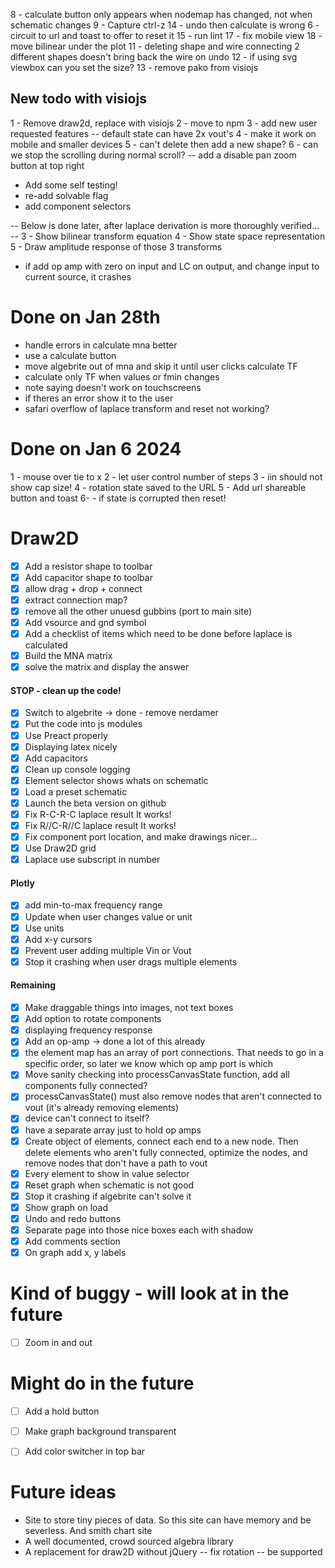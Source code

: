 8 - calculate button only appears when nodemap has changed, not when schematic changes
9 - Capture ctrl-z
14 - undo then calculate is wrong
6 - circuit to url and toast to offer to reset it
15 - run lint
17 - fix mobile view
18 - move bilinear under the plot
11 - deleting shape and wire connecting 2 different shapes doesn't bring back the wire on undo
12 - if using svg viewbox can you set the size?
13 - remove pako from visiojs

## New todo with visiojs
1 - Remove draw2d, replace with visiojs
2 - move to npm
3 - add new user requested features
-- default state can have 2x vout's
4 - make it work on mobile and smaller devices
5 - can't delete then add a new shape?
6 - can we stop the scrolling during normal scroll?
-- add a disable pan zoom button at top right

- Add some self testing!
- re-add solvable flag
- add component selectors



-- Below is done later, after laplace derivation is more thoroughly verified... --
3 - Show bilinear transform equation
4 - Show state space representation
5 - Draw amplitude response of those 3 transforms
- if add op amp with zero on input and LC on output, and change input to current source, it crashes

# Done on Jan 28th
- handle errors in calculate mna better
- use a calculate button
- move algebrite out of mna and skip it until user clicks calculate TF
- calculate only TF when values or fmin changes
- note saying doesn't work on touchscreens
- if theres an error show it to the user
- safari overflow of laplace transform and reset not working?




# Done on Jan 6 2024
1 - mouse over tie to x
2 - let user control number of steps
3 - iin should not show cap size!
4 - rotation state saved to the URL
5 - Add url shareable button and toast
6- - if state is corrupted then reset!
# Draw2D
- [x] Add a resistor shape to toolbar
- [x] Add capacitor shape to toolbar
- [x] allow drag + drop + connect
- [x] extract connection map?
- [x] remove all the other unuesd gubbins (port to main site)
- [x] Add vsource and gnd symbol
- [x] Add a checklist of items which need to be done before laplace is calculated
- [x] Build the MNA matrix
- [x] solve the matrix and display the answer
#### STOP - clean up the code! 
- [x] Switch to algebrite -> done - remove nerdamer
- [x] Put the code into js modules
- [x] Use Preact properly
- [x] Displaying latex nicely
- [x] Add capacitors
- [x] Clean up console logging
- [x] Element selector shows whats on schematic
- [x] Load a preset schematic
- [x] Launch the beta version on github
- [x] Fix R-C-R-C laplace result It works!
- [x] Fix R//C-R//C laplace result It works!
- [x] Fix component port location, and make drawings nicer...
- [x] Use Draw2D grid
- [x] Laplace use subscript in number
#### Plotly
- [x] add min-to-max frequency range
- [x] Update when user changes value or unit
- [x] Use units 
- [x] Add x-y cursors
- [x] Prevent user adding multiple Vin or Vout
- [x] Stop it crashing when user drags multiple elements
#### Remaining
- [x] Make draggable things into images, not text boxes
- [x] Add option to rotate components
- [x] displaying frequency response
- [x] Add an op-amp -> done a lot of this already
- [x] the element map has an array of port connections. That needs to go in a specific order, so later we know which op amp port is which
- [x] Move sanity checking into processCanvasState function, add all components fully connected?
- [x] processCanvasState() must also remove nodes that aren't connected to vout (it's already removing elements)
- [x] device can't connect to itself?
- [x] have a separate array just to hold op amps
- [x] Create object of elements, connect each end to a new node. Then delete elements who aren't fully connected, optimize the nodes, and remove nodes that don't have a path to vout
- [x] Every element to show in value selector
- [x] Reset graph when schematic is not good
- [x] Stop it crashing if algebrite can't solve it
- [x] Show graph on load
- [x] Undo and redo buttons
- [x] Separate page into those nice boxes each with shadow
- [x] Add comments section
- [x] On graph add x, y labels
 
# Kind of buggy - will look at in the future
- [ ] Zoom in and out

# Might do in the future
- [ ] Add a hold button
- [ ] Make graph background transparent
- [ ] Add color switcher in top bar



# Future ideas
- Site to store tiny pieces of data. So this site can have memory and be severless. And smith chart site
- A well documented, crowd sourced algebra library
- A replacement for draw2D without jQuery
-- fix rotation
-- be supported